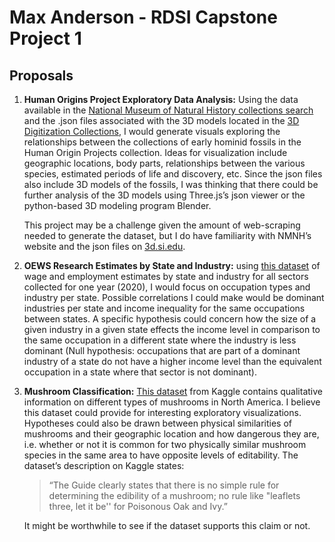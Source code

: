 # Max Anderson - RDSI Capstone Project 1 

## Proposals

1. **Human Origins Project Exploratory Data Analysis:** Using the data available in the [National Museum of Natural History collections search](https://collections.nmnh.si.edu/search/anth/) and the .json files associated with the 3D models located in the [3D Digitization Collections](https://3d.si.edu/collections/hominin-fossils), I would generate visuals exploring the relationships between the collections of early hominid fossils in the Human Origin Projects collection. Ideas for visualization include geographic locations, body parts, relationships between the various species, estimated periods of life and discovery, etc. Since the json files also include 3D models of the fossils, I was thinking that there could be further analysis of the 3D models using Three.js’s json viewer or the python-based 3D modeling program Blender.

    This project may be a challenge given the amount of web-scraping needed to generate the dataset, but I do have familiarity with NMNH’s website and the json files on [3d.si.edu](https://3d.si.edu/).

 2. **OEWS Research Estimates by State and Industry:** using [this dataset](https://www.bls.gov/oes/2020/may/oes_research_estimates.htm) of wage and employment estimates by state and industry for all sectors collected for one year (2020), I would focus on occupation types and industry per state. Possible correlations I could make would be dominant industries per state and income inequality for the same occupations between states. A specific hypothesis could concern how the size of a given industry in a given state effects the income level in comparison to the same occupation in a different state where the industry is less dominant (Null hypothesis: occupations that are part of a dominant industry of a state do not have a higher income level than the equivalent occupation in a state where that sector is not dominant).

3. **Mushroom Classification:** [This dataset](https://www.kaggle.com/uciml/mushroom-classification) from Kaggle contains qualitative information on different types of mushrooms in North America. I believe this dataset could provide for interesting exploratory visualizations. Hypotheses could also be drawn between physical similarities of mushrooms and their geographic location and how dangerous they are, i.e. whether or not it is common for two physically similar mushroom species in the same area to have opposite levels of editability. The dataset’s description on Kaggle states:

    >“The Guide clearly states that there is no simple rule for determining the edibility of a mushroom; no rule like "leaflets three, let it be'' for Poisonous Oak and Ivy.”

    It might be worthwhile to see if the dataset supports this claim or not.
